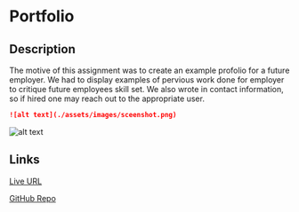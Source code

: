 # Portfolio

## Description


The motive of this assignment was to create an example profolio 
for a future employer. We had to display examples of pervious work done for employer to critique future employees skill set.
We also wrote in contact information, so if hired one may reach out to the appropriate user.

```md
![alt text](./assets/images/sceenshot.png)
```
![alt text](./assets/images/sceenshot.png)


## Links

[Live URL](https://github.com/meg-an321/project-02-portfolio)

[GitHub Repo](https://meg-an321.github.io/project-02-portfolio/)